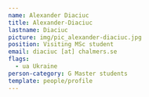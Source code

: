 ```yaml
---
name: Alexander Diaciuc
title: Alexander-Diaciuc
lastname: Diaciuc
picture: img/pic_alexander-diaciuc.jpg
position: Visiting MSc student
email: diaciuc [at] chalmers.se
flags:
  - ua Ukraine
person-category: G Master students
template: people/profile
---
```

